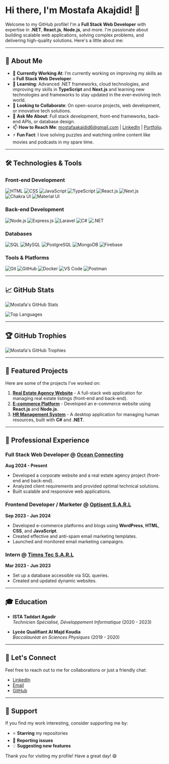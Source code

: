 # Hi there, I'm Mostafa Akajdid! 👋

Welcome to my GitHub profile! I'm a **Full Stack Web Developer** with expertise in **.NET**, **React.js**, **Node.js**, and more. I'm passionate about building scalable web applications, solving complex problems, and delivering high-quality solutions. Here's a little about me:

---

## 🚀 About Me

- 🔭 **Currently Working At**:  I’m currently working on improving my skills as a **Full Stack Web Developer**.
- 🌱 **Learning**: Advanced .NET frameworks, cloud technologies, and improving my skills in **TypeScript** and **Next.js** and learning new technologies and frameworks to stay updated in the ever-evolving tech world.
- 👯 **Looking to Collaborate**: On open-source projects, web development, or innovative tech solutions.
- 💬 **Ask Me About**: Full stack development, front-end frameworks, back-end APIs, or database design.
- 📫 **How to Reach Me**: [mostafaakajdid6@gmail.com](mailto:mostafaakajdid6@gmail.com) | [LinkedIn](https://www.linkedin.com/in/mostafa-akajdid-774735232/) | [Portfolio](https://akajdid.vercel.app/).
- ⚡ **Fun Fact**: I love solving puzzles and watching online content like movies and podcasts in my spare time.

---

## 🛠️ **Technologies & Tools**

### Front-end Development
![HTML](https://img.shields.io/badge/HTML-E34F26?style=for-the-badge&logo=html5&logoColor=white)
![CSS](https://img.shields.io/badge/CSS-1572B6?style=for-the-badge&logo=css3&logoColor=white)
![JavaScript](https://img.shields.io/badge/JavaScript-F7DF1E?style=for-the-badge&logo=javascript&logoColor=black)
![TypeScript](https://img.shields.io/badge/TypeScript-3178C6?style=for-the-badge&logo=typescript&logoColor=white)
![React.js](https://img.shields.io/badge/React-20232A?style=for-the-badge&logo=react&logoColor=61DAFB)
![Next.js](https://img.shields.io/badge/Next.js-000000?style=for-the-badge&logo=next.js&logoColor=white)
![Chakra UI](https://img.shields.io/badge/Chakra_UI-319795?style=for-the-badge&logo=chakra-ui&logoColor=white)
![Material UI](https://img.shields.io/badge/Material_UI-0081CB?style=for-the-badge&logo=mui&logoColor=white)

### Back-end Development
![Node.js](https://img.shields.io/badge/Node.js-339933?style=for-the-badge&logo=node.js&logoColor=white)
![Express.js](https://img.shields.io/badge/Express.js-000000?style=for-the-badge&logo=express&logoColor=white)
![Laravel](https://img.shields.io/badge/Laravel-FF2D20?style=for-the-badge&logo=laravel&logoColor=white)
![C#](https://img.shields.io/badge/C%23-239120?style=for-the-badge&logo=c-sharp&logoColor=white)
![.NET](https://img.shields.io/badge/.NET-512BD4?style=for-the-badge&logo=dotnet&logoColor=white)

### Databases
![SQL](https://img.shields.io/badge/SQL-4479A1?style=for-the-badge&logo=mysql&logoColor=white)
![MySQL](https://img.shields.io/badge/MySQL-4479A1?style=for-the-badge&logo=mysql&logoColor=white)
![PostgreSQL](https://img.shields.io/badge/PostgreSQL-4169E1?style=for-the-badge&logo=postgresql&logoColor=white)
![MongoDB](https://img.shields.io/badge/MongoDB-47A248?style=for-the-badge&logo=mongodb&logoColor=white)
![Firebase](https://img.shields.io/badge/Firebase-FFCA28?style=for-the-badge&logo=firebase&logoColor=black)

### Tools & Platforms
![Git](https://img.shields.io/badge/Git-F05032?style=for-the-badge&logo=git&logoColor=white)
![GitHub](https://img.shields.io/badge/GitHub-181717?style=for-the-badge&logo=github&logoColor=white)
![Docker](https://img.shields.io/badge/Docker-2496ED?style=for-the-badge&logo=docker&logoColor=white)
![VS Code](https://img.shields.io/badge/VS_Code-007ACC?style=for-the-badge&logo=visual-studio-code&logoColor=white)
![Postman](https://img.shields.io/badge/Postman-FF6C37?style=for-the-badge&logo=postman&logoColor=white)

---

## 📈 **GitHub Stats**

![Mostafa's GitHub Stats](https://github-readme-stats.vercel.app/api?username=akajdid-mostafa&show_icons=true&theme=radical)

![Top Languages](https://github-readme-stats.vercel.app/api/top-langs/?username=akajdid-mostafa&layout=compact&theme=radical)

---

## 🏆 **GitHub Trophies**

![Mostafa's GitHub Trophies](https://github-profile-trophy.vercel.app/?username=akajdid-mostafa&theme=radical)

---

## 📂 **Featured Projects**

Here are some of the projects I've worked on:

1. **[Real Estate Agency Website](https://github.com/akajdid-mostafa/real-estate-agency)** - A full-stack web application for managing real estate listings (front-end and back-end).
2. **[E-commerce Platform](https://github.com/akajdid-mostafa/e-commerce-platform)** - Developed an e-commerce website using **React.js** and **Node.js**.
3. **[HR Management System](https://github.com/akajdid-mostafa/hr-management)** - A desktop application for managing human resources, built with **C#** and **.NET**.

---

## 💼 **Professional Experience**

### **Full Stack Web Developer** @ [Ocean Connecting](https://oceanconnecting.com)  
**Aug 2024 - Present**  
- Developed a corporate website and a real estate agency project (front-end and back-end).
- Analyzed client requirements and provided optimal technical solutions.
- Built scalable and responsive web applications.

### **Frontend Developer / Marketer** @ [Optisent S.A.R.L](https://optisent.com)  
**Sep 2023 - Jun 2024**  
- Developed e-commerce platforms and blogs using **WordPress**, **HTML**, **CSS**, and **JavaScript**.
- Created effective and anti-spam email marketing templates.
- Launched and monitored email marketing campaigns.

### **Intern** @ [Timns Tec S.A.R.L](https://timnstec.com)  
**Mar 2023 - Jun 2023**  
- Set up a database accessible via SQL queries.
- Created and updated dynamic websites.

---

## 🎓 **Education**

- **ISTA Taddart Agadir**  
  *Technicien Spécialisé, Développement Informatique* (2020 - 2023)

- **Lycée Qualifiant Al Majd Koudia**  
  *Baccalauréat en Sciences Physiques* (2019 - 2020)

---

## 🤝 **Let's Connect**

Feel free to reach out to me for collaborations or just a friendly chat:

- [LinkedIn](https://www.linkedin.com/in/mostafa-akajdid-774735232/)
- [Email](mailto:mostafaakajdid6@gmail.com)
- [GitHub](https://github.com/akajdid-mostafa)

---

## 🙏 **Support**

If you find my work interesting, consider supporting me by:

- ⭐ **Starring** my repositories
- 🐛 **Reporting issues**
- 💡 **Suggesting new features**

Thank you for visiting my profile! Have a great day! 😄
